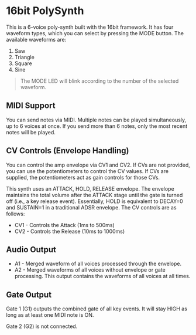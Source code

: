 # 16bit PolySynth

This is a 6-voice poly-synth built with the 16bit framework. It has four waveform types, which you can select by pressing the MODE button. The available waveforms are:

1. Saw
2. Triangle
3. Square
4. Sine

> The MODE LED will blink according to the number of the selected waveform.

## MIDI Support

You can send notes via MIDI. Multiple notes can be played simultaneously, up to 6 voices at once. If you send more than 6 notes, only the most recent notes will be played.

## CV Controls (Envelope Handling)

You can control the amp envelope via CV1 and CV2. If CVs are not provided, you can use the potentiometers to control the CV values. If CVs are supplied, the potentiometers act as gain controls for those CVs.

This synth uses an ATTACK, HOLD, RELEASE envelope. The envelope maintains the total volume after the ATTACK stage until the gate is turned off (i.e., a key release event). Essentially, HOLD is equivalent to DECAY=0 and SUSTAIN=1 in a traditional ADSR envelope. The CV controls are as follows:

* CV1 - Controls the Attack (1ms to 500ms)
* CV2 - Controls the Release (10ms to 1000ms)

## Audio Output

* A1 - Merged waveform of all voices processed through the envelope.
* A2 - Merged waveforms of all voices without envelope or gate processing. This output contains the waveforms of all voices at all times.

## Gate Output

Gate 1 (G1) outputs the combined gate of all key events. It will stay HIGH as long as at least one MIDI note is ON.

Gate 2 (G2) is not connected.


